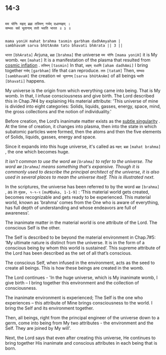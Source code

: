 ## 14-3


```shloka-sa

मम योनिः महत् ब्रह्म तस्मिन् गर्भम् दधाम्यहम् ।
सम्भवः सर्व भूतानाम् ततो भवति भारत ॥ ३ ॥

```
```shloka-sa-hk

mama yoniH mahat brahma tasmin garbham dadhAmyaham |
sambhavaH sarva bhUtAnAm tato bhavati bhArata || 3 ||

```
`भारत` `[bhArata]` Arjuna, `ब्रह्म` `[brahma]` the universe `मम योनिः` `[mama yoniH]` it is My womb. `महत्` `[mahat]` It is a manifestation of the plasma that resulted from 
[cosmic inflation](13-5_to_13-6.md#CosmicInflation_stages)
. `तस्मिन्` `[tasmin]` In that, `अहम् दधामि` `[aham dadhAmi]` I bring together `गर्भम्` `[garbham]` life that can reproduce. `ततः` `[tataH]` Then, `सम्भवः` `[sambhavaH]` the creation `सर्व भूतानाम्` `[sarva bhUtAnAm]` of all beings `भवति` `[bhavati]` happens.

My universe is the origin from which everything came into being. That is My womb. In that, I infuse consciousness and give birth. The Lord described this in Chap.7#4 by explaining His material attribute: 'This universe of mine is divided into eight categories: Solids, liquids, gasses, energy, space, mind, the gross collections and the notion of individuality.'

Before creation, the Lord’s inanimate matter exists as the 
[subtle singularity](13-5_to_13-6.md#subtle_singularity)
. At the time of creation, it changes into plasma, then into the state in which subatomic particles were formed, then the atoms and then the five elements of Solids, liquids, gasses, energy and space.

Since it expands into this huge universe, it's called as 
`महत् ब्रह्म` `[mahat brahma]` ,
the one which becomes huge.

_It isn't common to use the word 
`ब्रह्म` `[brahma]`
 to refer to the universe. The word 
`ब्रह्म` `[brahma]`
 means something that's expansive. Though it is commonly used to describe the principal architect of the universe, it is also used in several places to mean the universe itself. This is illustrated next._

In the scriptures, the universe has been referred to by the word 
`ब्रह्म` `[brahma]` ,
as in 
`मुंडक, १-१-९` `[muMDaka, 1-1-9]` :
 ‘This material world gets created, becomes recognizable and gets ready to be experienced. This material world, known as 'brahma' comes from the One who is aware of everything, has full depth of understanding and whose endeavors are full of awareness’. 

The inanimate matter in the material world is one attribute of the Lord. The conscious Self is the other. 

The Self is described to be beyond the material environment in Chap.7#5: ‘My ultimate nature is distinct from the universe. It is in the form of a conscious being by whom this world is sustained’. This supreme attribute of the Lord has been described as the set of all that’s conscious. 

The conscious Self, when infused in the environment, acts as the seed to create all beings. This is how these beings are created in the womb. 

The Lord continues - 'In the huge universe, which is My inanimate womb, I give birth – I bring together this environment and the collection of consciousness.

The inanimate environment is experienced; The Self is the one who experiences – this attribute of Mine brings consciousness to the world. I bring the Self and its environment together. 

Then, all beings, right from the principal engineer of the universe down to a germ, come into being from My two attributes - the environment and the Self. They are joined by My will'.

Next, the Lord says that even after creating this universe, He continues to bring together His inanimate and conscious attributes in each being that is born.


